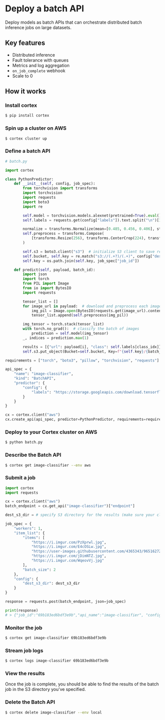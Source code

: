 # Deploy a batch API

Deploy models as batch APIs that can orchestrate distributed batch inference jobs on large datasets.

## Key features

* Distributed inference
* Fault tolerance with queues
* Metrics and log aggregation
* `on_job_complete` webhook
* Scale to 0

## How it works

### Install cortex

```bash
$ pip install cortex
```

### Spin up a cluster on AWS

```bash
$ cortex cluster up
```

### Define a batch API

```python
# batch.py

import cortex

class PythonPredictor:
    def __init__(self, config, job_spec):
        from torchvision import transforms
        import torchvision
        import requests
        import boto3
        import re

        self.model = torchvision.models.alexnet(pretrained=True).eval()
        self.labels = requests.get(config["labels"]).text.split("\n")[1:]

        normalize = transforms.Normalize(mean=[0.485, 0.456, 0.406], std=[0.229, 0.224, 0.225])
        self.preprocess = transforms.Compose(
            [transforms.Resize(256), transforms.CenterCrop(224), transforms.ToTensor(), normalize]
        )

        self.s3 = boto3.client("s3")  # initialize S3 client to save results
        self.bucket, self.key = re.match("s3://(.+?)/(.+)", config["dest_s3_dir"]).groups()
        self.key = os.path.join(self.key, job_spec["job_id"])

    def predict(self, payload, batch_id):
        import json
        import torch
        from PIL import Image
        from io import BytesIO
        import requests

        tensor_list = []
        for image_url in payload:  # download and preprocess each image
            img_pil = Image.open(BytesIO(requests.get(image_url).content))
            tensor_list.append(self.preprocess(img_pil))

        img_tensor = torch.stack(tensor_list)
        with torch.no_grad():  # classify the batch of images
            prediction = self.model(img_tensor)
        _, indices = prediction.max(1)

        results = [{"url": payload[i], "class": self.labels[class_idx]} for i, class_idx in enumerate(indices)]
        self.s3.put_object(Bucket=self.bucket, Key=f"{self.key}/{batch_id}.json", Body=json.dumps(results))

requirements = ["torch", "boto3", "pillow", "torchvision", "requests"]

api_spec = {
    "name": "image-classifier",
    "kind": "BatchAPI",
    "predictor": {
        "config": {
            "labels": "https://storage.googleapis.com/download.tensorflow.org/data/ImageNetLabels.txt"
        }
    }
}

cx = cortex.client("aws")
cx.create_api(api_spec, predictor=PythonPredictor, requirements=requirements)
```

### Deploy to your Cortex cluster on AWS

```bash
$ python batch.py
```

### Describe the Batch API

```bash
$ cortex get image-classifier --env aws
```

### Submit a job

```python
import cortex
import requests

cx = cortex.client("aws")
batch_endpoint = cx.get_api("image-classifier")["endpoint"]

dest_s3_dir = # specify S3 directory for the results (make sure your cluster has access to this bucket)

job_spec = {
    "workers": 1,
    "item_list": {
        "items": [
            "https://i.imgur.com/PzXprwl.jpg",
            "https://i.imgur.com/E4cOSLw.jpg",
            "https://user-images.githubusercontent.com/4365343/96516272-d40aa980-1234-11eb-949d-8e7e739b8345.jpg",
            "https://i.imgur.com/jDimNTZ.jpg",
            "https://i.imgur.com/WqeovVj.jpg"
        ],
        "batch_size": 2
    },
    "config": {
        "dest_s3_dir": dest_s3_dir
    }
}

response = requests.post(batch_endpoint, json=job_spec)

print(response)
# > {"job_id":"69b183ed6bdf3e9b","api_name":"image-classifier", "config": {"dest_s3_dir": ...}}
```

### Monitor the job

```bash
$ cortex get image-classifier 69b183ed6bdf3e9b
```

### Stream job logs

```bash
$ cortex logs image-classifier 69b183ed6bdf3e9b
```

### View the results

Once the job is complete, you should be able to find the results of the batch job in the S3 directory you've specified.

### Delete the Batch API

```bash
$ cortex delete image-classifier --env local
```
